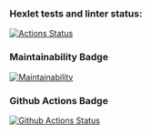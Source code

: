 ### Hexlet tests and linter status:
[![Actions Status](https://github.com/taponomarev/php-project-lvl1/workflows/hexlet-check/badge.svg)](https://github.com/taponomarev/php-project-lvl1/actions)

### Maintainability Badge
[![Maintainability](https://api.codeclimate.com/v1/badges/a99a88d28ad37a79dbf6/maintainability)](https://codeclimate.com/github/codeclimate/codeclimate/maintainability)

### Github Actions Badge
[![Github Actions Status](https://github.com/taponomarev/php-project-lvl1/workflows/Linter/badge.svg)](https://github.com/taponomarev/php-project-lvl1/actions)